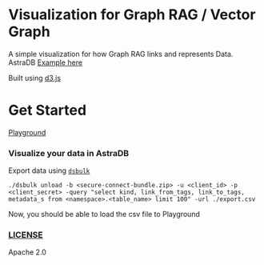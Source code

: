 # Visualization for Graph RAG / Vector Graph

A simple visualization for how Graph RAG links and represents Data. AstraDB [Example here](https://github.com/datastax/graph-rag-example)

Built using [d3.js](https://d3js.org/)

# Get Started

[Playground](https://mukundha.github.io/graph-rag-viz/)

### Visualize your data in AstraDB

Export data using [`dsbulk`](https://docs.datastax.com/en/dsbulk/reference/dsbulk-cmd.html)

`./dsbulk unload -b <secure-connect-bundle.zip> -u <client_id> -p <client_secret> -query "select kind, link_from_tags, link_to_tags, metadata_s from <namespace>.<table_name> limit 100" -url ./export.csv`

Now, you should be able to load the csv file to Playground

### [LICENSE](LICENSE)
Apache 2.0
